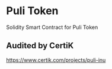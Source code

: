 # Puli Token
Solidity Smart Contract for Puli Token

## Audited by CertiK
https://www.certik.com/projects/puli-inu
